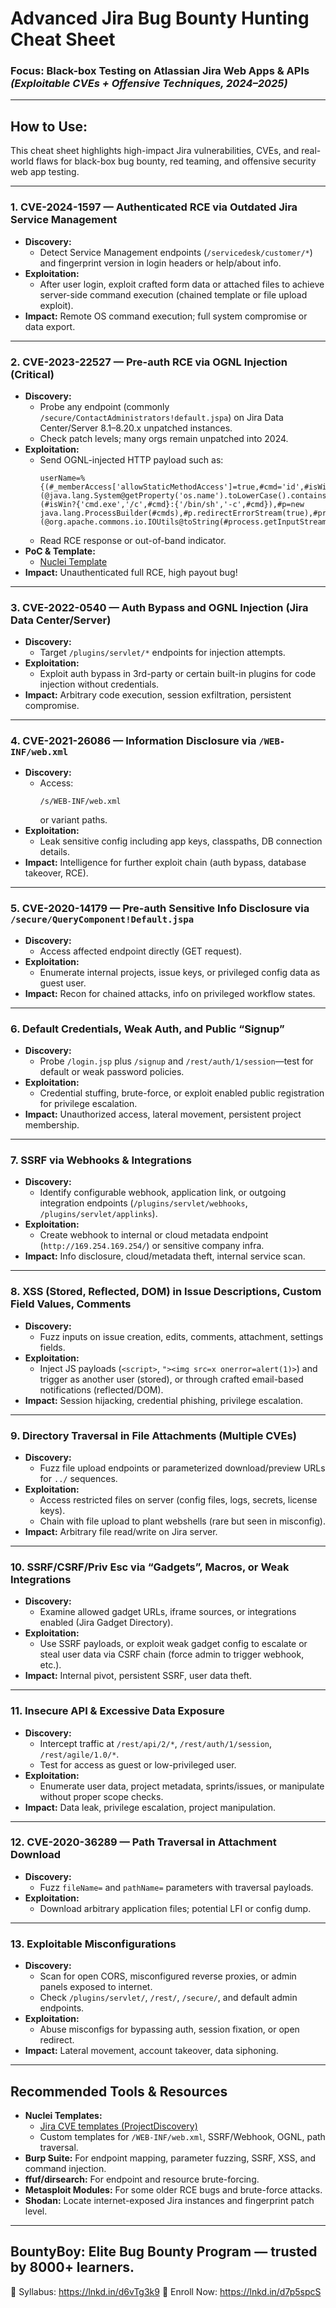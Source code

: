 # Advanced Jira Bug Bounty Hunting Cheat Sheet  
### Focus: Black-box Testing on Atlassian Jira Web Apps & APIs *(Exploitable CVEs + Offensive Techniques, 2024–2025)*

---

## How to Use:  
This cheat sheet highlights high-impact Jira vulnerabilities, CVEs, and real-world flaws for black-box bug bounty, red teaming, and offensive security web app testing.

---

### 1. CVE-2024-1597 — Authenticated RCE via Outdated Jira Service Management  
- **Discovery:**  
  - Detect Service Management endpoints (`/servicedesk/customer/*`) and fingerprint version in login headers or help/about info.  
- **Exploitation:**  
  - After user login, exploit crafted form data or attached files to achieve server-side command execution (chained template or file upload exploit).  
- **Impact:** Remote OS command execution; full system compromise or data export.

---

### 2. CVE-2023-22527 — Pre-auth RCE via OGNL Injection (Critical)  
- **Discovery:**  
  - Probe any endpoint (commonly `/secure/ContactAdministrators!default.jspa`) on Jira Data Center/Server 8.1–8.20.x unpatched instances.  
  - Check patch levels; many orgs remain unpatched into 2024.  
- **Exploitation:**  
  - Send OGNL-injected HTTP payload such as:  
    ```
    userName=%{(#_memberAccess['allowStaticMethodAccess']=true,#cmd='id',#isWin=(@java.lang.System@getProperty('os.name').toLowerCase().contains('win')),#cmds=(#isWin?{'cmd.exe','/c',#cmd}:{'/bin/sh','-c',#cmd}),#p=new java.lang.ProcessBuilder(#cmds),#p.redirectErrorStream(true),#process=#p.start(),#ros=(@org.apache.commons.io.IOUtils@toString(#process.getInputStream())))}  
    ```
  - Read RCE response or out-of-band indicator.  
- **PoC & Template:**  
  - [Nuclei Template](https://github.com/projectdiscovery/nuclei-templates/blob/main/cves/2023/CVE-2023-22527.yaml)  
- **Impact:** Unauthenticated full RCE, high payout bug!

---

### 3. CVE-2022-0540 — Auth Bypass and OGNL Injection (Jira Data Center/Server)  
- **Discovery:**  
  - Target `/plugins/servlet/*` endpoints for injection attempts.  
- **Exploitation:**  
  - Exploit auth bypass in 3rd-party or certain built-in plugins for code injection without credentials.  
- **Impact:** Arbitrary code execution, session exfiltration, persistent compromise.

---

### 4. CVE-2021-26086 — Information Disclosure via `/WEB-INF/web.xml`  
- **Discovery:**  
  - Access:  
    ```
    /s/WEB-INF/web.xml
    ```
    or variant paths.  
- **Exploitation:**  
  - Leak sensitive config including app keys, classpaths, DB connection details.
- **Impact:** Intelligence for further exploit chain (auth bypass, database takeover, RCE).

---

### 5. CVE-2020-14179 — Pre-auth Sensitive Info Disclosure via `/secure/QueryComponent!Default.jspa`  
- **Discovery:**  
  - Access affected endpoint directly (GET request).  
- **Exploitation:**  
  - Enumerate internal projects, issue keys, or privileged config data as guest user.  
- **Impact:** Recon for chained attacks, info on privileged workflow states.

---

### 6. Default Credentials, Weak Auth, and Public “Signup”  
- **Discovery:**  
  - Probe `/login.jsp` plus `/signup` and `/rest/auth/1/session`—test for default or weak password policies.  
- **Exploitation:**  
  - Credential stuffing, brute-force, or exploit enabled public registration for privilege escalation.  
- **Impact:** Unauthorized access, lateral movement, persistent project membership.

---

### 7. SSRF via Webhooks & Integrations  
- **Discovery:**  
  - Identify configurable webhook, application link, or outgoing integration endpoints (`/plugins/servlet/webhooks`, `/plugins/servlet/applinks`).  
- **Exploitation:**  
  - Create webhook to internal or cloud metadata endpoint (`http://169.254.169.254/`) or sensitive company infra.  
- **Impact:** Info disclosure, cloud/metadata theft, internal service scan.

---

### 8. XSS (Stored, Reflected, DOM) in Issue Descriptions, Custom Field Values, Comments  
- **Discovery:**  
  - Fuzz inputs on issue creation, edits, comments, attachment, settings fields.  
- **Exploitation:**  
  - Inject JS payloads (`<script>`, `"><img src=x onerror=alert(1)>`) and trigger as another user (stored), or through crafted email-based notifications (reflected/DOM).  
- **Impact:** Session hijacking, credential phishing, privilege escalation.

---

### 9. Directory Traversal in File Attachments (Multiple CVEs)  
- **Discovery:**  
  - Fuzz file upload endpoints or parameterized download/preview URLs for `../` sequences.  
- **Exploitation:**  
  - Access restricted files on server (config files, logs, secrets, license keys).  
  - Chain with file upload to plant webshells (rare but seen in misconfig).  
- **Impact:** Arbitrary file read/write on Jira server.

---

### 10. SSRF/CSRF/Priv Esc via “Gadgets”, Macros, or Weak Integrations  
- **Discovery:**  
  - Examine allowed gadget URLs, iframe sources, or integrations enabled (Jira Gadget Directory).  
- **Exploitation:**  
  - Use SSRF payloads, or exploit weak gadget config to escalate or steal user data via CSRF chain (force admin to trigger webhook, etc.).  
- **Impact:** Internal pivot, persistent SSRF, user data theft.

---

### 11. Insecure API & Excessive Data Exposure  
- **Discovery:**  
  - Intercept traffic at `/rest/api/2/*`, `/rest/auth/1/session`, `/rest/agile/1.0/*`.  
  - Test for access as guest or low-privileged user.  
- **Exploitation:**  
  - Enumerate user data, project metadata, sprints/issues, or manipulate without proper scope checks.  
- **Impact:** Data leak, privilege escalation, project manipulation.

---

### 12. CVE-2020-36289 — Path Traversal in Attachment Download  
- **Discovery:**  
  - Fuzz `fileName=` and `pathName=` parameters with traversal payloads.  
- **Exploitation:**  
  - Download arbitrary application files; potential LFI or config dump.

---

### 13. Exploitable Misconfigurations  
- **Discovery:**  
  - Scan for open CORS, misconfigured reverse proxies, or admin panels exposed to internet.  
  - Check `/plugins/servlet/`, `/rest/`, `/secure/`, and default admin endpoints.  
- **Exploitation:**  
  - Abuse misconfigs for bypassing auth, session fixation, or open redirect.
- **Impact:** Lateral movement, account takeover, data siphoning.

---

## Recommended Tools & Resources  
- **Nuclei Templates:**  
  - [Jira CVE templates (ProjectDiscovery)](https://github.com/projectdiscovery/nuclei-templates)  
  - Custom templates for `/WEB-INF/web.xml`, SSRF/Webhook, OGNL, path traversal.
- **Burp Suite:** For endpoint mapping, parameter fuzzing, SSRF, XSS, and command injection.
- **ffuf/dirsearch:** For endpoint and resource brute-forcing.
- **Metasploit Modules:** For some older RCE bugs and brute-force attacks.
- **Shodan:** Locate internet-exposed Jira instances and fingerprint patch level.

---

## BountyBoy: Elite Bug Bounty Program — trusted by 8000+ learners.
📄 Syllabus: https://lnkd.in/d6vTg3k9 🎯 Enroll Now: https://lnkd.in/d7p5spcS
